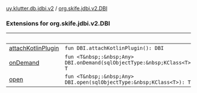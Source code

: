 [uy.klutter.db.jdbi.v2](../index.md) / [org.skife.jdbi.v2.DBI](.)


### Extensions for org.skife.jdbi.v2.DBI

|&nbsp;|&nbsp;|
|---|---|
| [attachKotlinPlugin](attach-kotlin-plugin.md) | `fun DBI.attachKotlinPlugin(): DBI` |
| [onDemand](on-demand.md) | `fun <T&nbsp;:&nbsp;Any> DBI.onDemand(sqlObjectType:&nbsp;KClass<T>): T` |
| [open](open.md) | `fun <T&nbsp;:&nbsp;Any> DBI.open(sqlObjectType:&nbsp;KClass<T>): T` |
